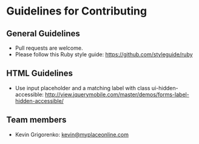 # Guidelines for Contributing

## General Guidelines

* Pull requests are welcome.
* Please follow this Ruby style guide: https://github.com/styleguide/ruby

## HTML Guidelines

* Use input placeholder and a matching label with class ui-hidden-accessible: http://view.jquerymobile.com/master/demos/forms-label-hidden-accessible/

## Team members

* Kevin Grigorenko: kevin@myplaceonline.com
